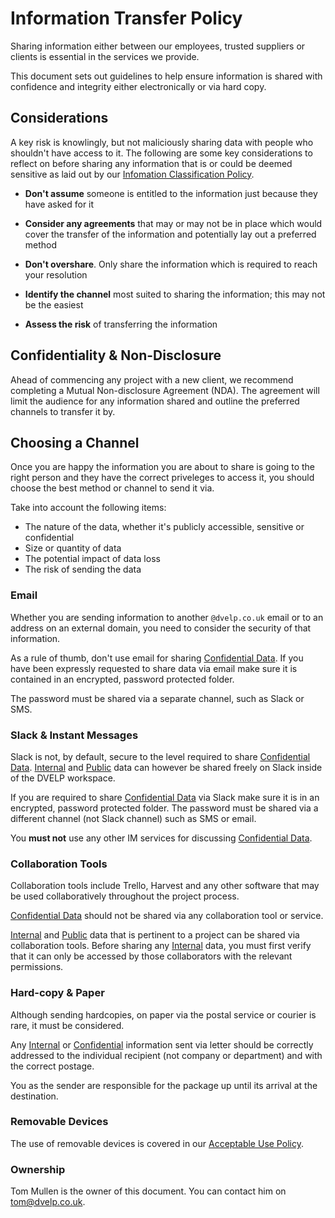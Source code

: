 # Information Transfer Policy

Sharing information either between our employees, trusted suppliers or clients
is essential in the services we provide.

This document sets out guidelines to help ensure information is shared with
confidence and integrity either electronically or via hard copy.


## Considerations

A key risk is knowlingly, but not maliciously sharing data with people who
shouldn't have access to it. The following are some key considerations to
reflect on before sharing any information that is or could be deemed sensitive
as laid out by our [Infomation Classification Policy](classification-of-information.md).

* **Don't assume** someone is entitled to the information just because they have
  asked for it

* **Consider any agreements** that may or may not be in place which would cover
  the transfer of the information and potentially lay out a preferred method

* **Don't overshare**. Only share the information which is required to reach your
  resolution

* **Identify the channel** most suited to sharing the information; this may not be
  the easiest

* **Assess the risk** of transferring the information


## Confidentiality & Non-Disclosure

Ahead of commencing any project with a new client, we recommend completing a
Mutual Non-disclosure Agreement (NDA). The agreement will limit the audience
for any information shared and outline the preferred channels to transfer it by.


## Choosing a Channel

Once you are happy the information you are about to share is going to the right
person and they have the correct priveleges to access it, you should choose the
best method or channel to send it via.

Take into account the following items:

* The nature of the data, whether it's publicly accessible, sensitive or
  confidential
* Size or quantity of data
* The potential impact of data loss
* The risk of sending the data


### Email

Whether you are sending information to another `@dvelp.co.uk` email or to an
address on an external domain, you need to consider the security of that
information.

As a rule of thumb, don't use email for sharing [Confidential Data](classification-of-information.md#categories). If you have been
expressly requested to share data via email make sure it is contained in an
encrypted, password protected folder.

The password must be shared via a separate channel, such as Slack or SMS.


### Slack & Instant Messages

Slack is not, by default, secure to the level required to share [Confidential
Data](classification-of-information.md#categories).
[Internal](classification-of-information.md#categories) and
[Public](classification-of-information.md#categories) data can however be
shared freely on Slack inside of the DVELP workspace.

If you are required to share [Confidential
Data](classification-of-information.md#categories) via Slack make sure it is
in an encrypted, password protected folder. The password must be shared via a
different channel (not Slack channel) such as SMS or email.

You **must not** use any other IM services for discussing [Confidential
Data](classification-of-information.md#categories).


### Collaboration Tools

Collaboration tools include Trello, Harvest and any other software that may be
used collaboratively throughout the project process.

[Confidential Data](classification-of-information.md#categories) should not be
shared via any collaboration tool or service.

[Internal](classification-of-information.md#categories) and
[Public](classification-of-information.md#categories) data that is pertinent
to a project can be shared via collaboration tools. Before sharing any
[Internal](classification-of-information.md#categories) data, you must first
verify that it can only be accessed by those collaborators with the relevant
permissions.


### Hard-copy & Paper

Although sending hardcopies, on paper via the postal service or courier is rare,
it must be considered.

Any [Internal](classification-of-information.md#categories) or
[Confidential](classification-of-information.md#categories) information sent
via letter should be correctly addressed to the individual recipient (not
company or department) and with the correct postage.

You as the sender are responsible for the package up until its arrival at the
destination.


### Removable Devices

The use of removable devices is covered in our [Acceptable Use
Policy](./acceptable-use.md#use-of-external-media-on-company-assets).

### Ownership

Tom Mullen is the owner of this document. You can contact him on
<tom@dvelp.co.uk>.
